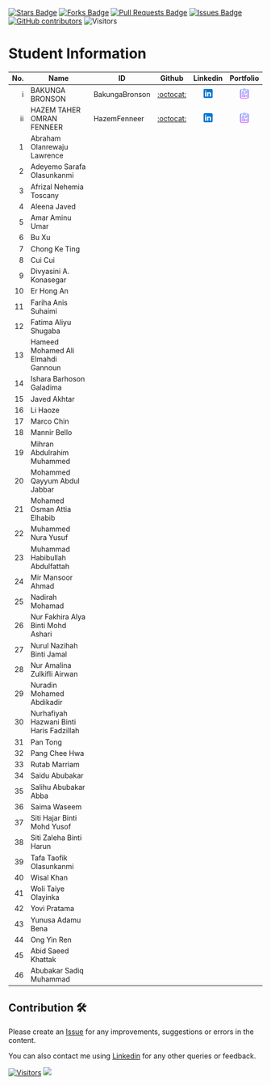 <a href="https://github.com/drshahizan/learn-github/stargazers"><img src="https://img.shields.io/github/stars/drshahizan/learn-github" alt="Stars Badge"/></a>
<a href="https://github.com/drshahizan/learn-github/network/members"><img src="https://img.shields.io/github/forks/drshahizan/learn-github" alt="Forks Badge"/></a>
<a href="https://github.com/drshahizan/learn-github/pulls"><img src="https://img.shields.io/github/issues-pr/drshahizan/learn-github" alt="Pull Requests Badge"/></a>
<a href="https://github.com/drshahizan/learn-github/issues"><img src="https://img.shields.io/github/issues/drshahizan/learn-github" alt="Issues Badge"/></a>
<a href="https://github.com/drshahizan/learn-github/graphs/contributors"><img alt="GitHub contributors" src="https://img.shields.io/github/contributors/drshahizan/learn-github?color=2b9348"></a>
![Visitors](https://api.visitorbadge.io/api/visitors?path=https%3A%2F%2Fgithub.com%2Fdrshahizan%2Flearn-github&labelColor=%23d9e3f0&countColor=%23697689&style=flat)

# Student Information

| No. | Name | ID | Github | Linkedin | Portfolio |
|-----:|-----------------------------------------|------------|:-----------------:|:-----------------------:| :-----------------------:|
| i   | BAKUNGA BRONSON                         | BakungaBronson    | [:octocat:](https://github.com/BakungaBronson)   | <a href="https://www.linkedin.com/in/bronson-bakunga-682a581ba"><img src="../images/linkedin.png" width="24px" height="24px"></a> |<a href="BakungaBronson"><img src="../images/portfolio.png" width="24px" height="24px"></a>|
| ii   | HAZEM TAHER OMRAN FENNEER               | HazemFenneer   | [:octocat:](https://github.com/HazemFenneer)     | <a href="https://www.linkedin.com/in/hazem-fenneer-7aa8b3219"><img src="../images/linkedin.png" width="24px" height="24px"></a>|<a href="hazemfenneer"><img src="../images/portfolio.png" width="24px" height="24px"></a>                |
| 1   | Abraham Olanrewaju Lawrence          | | | | |
| 2   | Adeyemo Sarafa Olasunkanmi           | | | | |
| 3   | Afrizal Nehemia Toscany              | | | | |
| 4   | Aleena Javed                         | | | | |
| 5   | Amar Aminu Umar                      | | | | |
| 6   | Bu Xu                                | | | | |
| 7   | Chong Ke Ting                        | | | | |
| 8   | Cui Cui                              |          |                                          |                                                                                                |                                                                                               |
| 9   | Divyasini A. Konasegar               |          |                                          |                                                                                                |                                                                                               |
| 10  | Er Hong An                           |          |                                          |                                                                                                |                                                                                               |
| 11  | Fariha Anis Suhaimi                  |          |                                          |                                                                                                |                                                                                               |
| 12  | Fatima Aliyu Shugaba                 |          |                                          |                                                                                                |                                                                                               |
| 13  | Hameed Mohamed Ali Elmahdi Gannoun   |          |                                          |                                                                                                |                                                                                               |
| 14  | Ishara Barhoson Galadima             |          |                                          |                                                                                                |                                                                                               |
| 15  | Javed Akhtar                         |          |                                          |                                                                                                |                                                                                               |
| 16  | Li Haoze                             |          |                                          |                                                                                                |                                                                                               |
| 17  | Marco Chin                           |          |                                          |                                                                                                |                                                                                               |
| 18  | Mannir Bello                         |          |                                          |                                                                                                |                                                                                               |
| 19  | Mihran Abdulrahim Muhammed           |          |                                          |                                                                                                |                                                                                               |
| 20  | Mohammed Qayyum Abdul Jabbar         |          |                                          |                                                                                                |                                                                                               |
| 21  | Mohamed Osman Attia Elhabib         |          |                                          |                                                                                                |                                                                                               |
| 22  | Muhammed Nura Yusuf                  |          |                                          |                                                                                                |                                                                                               |
| 23  | Muhammad Habibullah Abdulfattah      |          |                                          |                                                                                                |                                                                                               |
| 24  | Mir Mansoor Ahmad                    |          |                                          |                                                                                                |                                                                                               |
| 25  | Nadirah Mohamad                      |          |                                          |                                                                                                |                                                                                               |
| 26  | Nur Fakhira Alya Binti Mohd Ashari  |          |                                          |                                                                                                |                                                                                               |
| 27  | Nurul Nazihah Binti Jamal           |          |                                          |                                                                                                |                                                                                               |
| 28  | Nur Amalina Zulkifli Airwan         |          |                                          |                                                                                                |                                                                                               |
| 29  | Nuradin Mohamed Abdikadir           |          |                                          |                                                                                                |                                                                                               |
| 30  | Nurhafiyah Hazwani Binti Haris Fadzillah |  |                                          |                                                                                                |                                                                                               |
| 31  | Pan Tong                             |          |                                          |                                                                                                |                                                                                               |
| 32  | Pang Chee Hwa                        |          |                                          |                                                                                                |                                                                                               |
| 33  | Rutab Marriam                        |          |                                          |                                                                                                |                                                                                               |
| 34  | Saidu Abubakar                       |          |                                          |                                                                                                |                                                                                               |
| 35  | Salihu Abubakar Abba                 |          |                                          |                                                                                                |                                                                                               |
| 36  | Saima Waseem                         |          |                                          |                                                                                                |                                                                                               |
| 37  | Siti Hajar Binti Mohd Yusof         |          |                                          |                                                                                                |                                                                                               |
| 38  | Siti Zaleha Binti Harun             |          |                                          |                                                                                                |                                                                                               |
| 39  | Tafa Taofik Olasunkanmi             |          |                                          |                                                                                                |                                                                                               |
| 40  | Wisal Khan                           |          |                                          |                                                                                                |                                                                                               |
| 41  | Woli Taiye Olayinka                 |          |                                          |                                                                                                |                                                                                               |
| 42  | Yovi Pratama                         |          |                                          |                                                                                                |                                                                                               |
| 43  | Yunusa Adamu Bena                    |          |                                          |                                                                                                |                                                                                               |
| 44  | Ong Yin Ren                          |          |                                          |                                                                                                |                                                                                               |
| 45  | Abid Saeed Khattak                  |          |                                          |                                                                                                |                                                                                               |
| 46  | Abubakar Sadiq Muhammad              |          |                                          |                                                                                                |                                                                                               |

## Contribution 🛠️
Please create an [Issue](https://github.com/drshahizan/learn-github/issues) for any improvements, suggestions or errors in the content.

You can also contact me using [Linkedin](https://www.linkedin.com/in/drshahizan/) for any other queries or feedback.

[![Visitors](https://api.visitorbadge.io/api/visitors?path=https%3A%2F%2Fgithub.com%2Fdrshahizan&labelColor=%23697689&countColor=%23555555&style=plastic)](https://visitorbadge.io/status?path=https%3A%2F%2Fgithub.com%2Fdrshahizan)
![](https://hit.yhype.me/github/profile?user_id=81284918)
